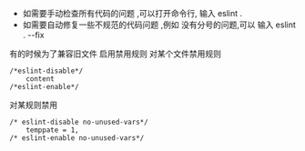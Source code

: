 * 如需要手动检查所有代码的问题 ,可以打开命令行, 输入 eslint .
* 如需要自动修复一些不规范的代码问题 ,例如 没有分号的问题,可以 输入 eslint . --fix

有的时候为了兼容旧文件 启用禁用规则
对某个文件禁用规则
```
/*eslint-disable*/
	content
/*eslint-enable*/
```
对某规则禁用
```
/* eslint-disable no-unused-vars*/
	temppate = 1,
/* eslint-enable no-unused-vars*/
```

